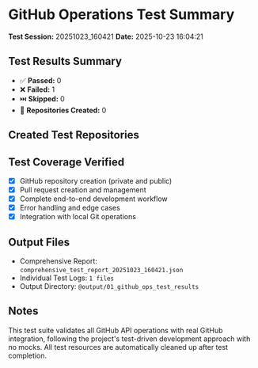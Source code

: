 # GitHub Operations Test Summary

**Test Session:** 20251023_160421
**Date:** 2025-10-23 16:04:21

## Test Results Summary
- ✅ **Passed:** 0
- ❌ **Failed:** 1  
- ⏭️ **Skipped:** 0
- 📁 **Repositories Created:** 0

## Created Test Repositories

## Test Coverage Verified
- [x] GitHub repository creation (private and public)
- [x] Pull request creation and management  
- [x] Complete end-to-end development workflow
- [x] Error handling and edge cases
- [x] Integration with local Git operations

## Output Files
- Comprehensive Report: `comprehensive_test_report_20251023_160421.json`
- Individual Test Logs: `1 files`
- Output Directory: `@output/01_github_ops_test_results`

## Notes
This test suite validates all GitHub API operations with real GitHub integration,
following the project's test-driven development approach with no mocks.
All test resources are automatically cleaned up after test completion.
